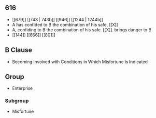 ## 616
- [[679]] [[743 | 743b]] [[946]] [[1244 | 1244b]] 
- A has confided to B the combination of his safe, [[X]]
- A, confiding to B the combination of his safe. [[X]]. brings danger to B
- [[144]] [[666]] [[801]] 

## B Clause
- Becoming Invoived with Conditions in Which Misfortune is Indicated

## Group
- Enterprise

### Subgroup
- Misfortune


